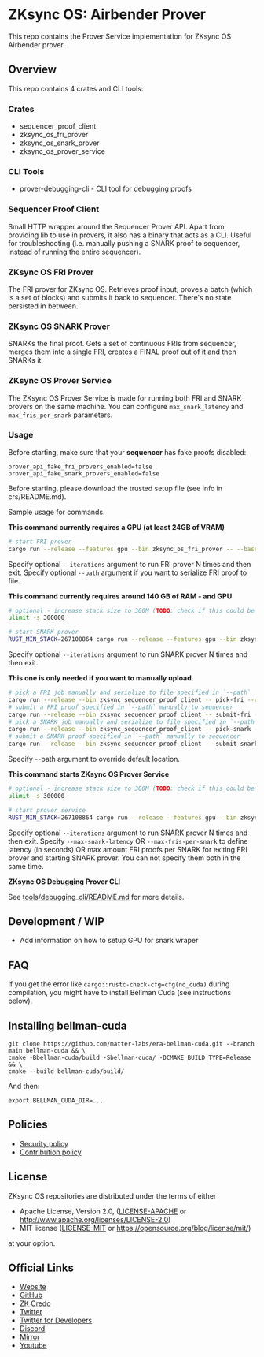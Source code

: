 # ZKsync OS: Airbender Prover
This repo contains the Prover Service implementation for ZKsync OS Airbender prover.

## Overview

This repo contains 4 crates and CLI tools:

### Crates
- sequencer_proof_client
- zksync_os_fri_prover
- zksync_os_snark_prover
- zksync_os_prover_service

### CLI Tools
- prover-debugging-cli - CLI tool for debugging proofs

### Sequencer Proof Client

Small HTTP wrapper around the Sequencer Prover API. 
Apart from providing lib to use in provers, it also has a binary that acts as a CLI.
Useful for troubleshooting (i.e. manually pushing a SNARK proof to sequencer, instead of running the entire sequencer).

### ZKsync OS FRI Prover

The FRI prover for ZKsync OS. Retrieves proof input, proves a batch (which is a set of blocks) and submits it back to sequencer.
There's no state persisted in between.

### ZKsync OS SNARK Prover

SNARKs the final proof. Gets a set of continuous FRIs from sequencer, merges them into a single FRI, creates a FINAL proof out of it and then SNARKs it.

### ZKsync OS Prover Service

The ZKsync OS Prover Service is made for running both FRI and SNARK provers on the same machine. You can configure `max_snark_latency` and `max_fris_per_snark` parameters.

### Usage


Before starting, make sure that your **sequencer** has fake proofs disabled:

```
prover_api_fake_fri_provers_enabled=false prover_api_fake_snark_provers_enabled=false
```

Before starting, please download the trusted setup file (see info in crs/README.md).



Sample usage for commands.

**This command currently requires a GPU (at least 24GB of VRAM)**

```bash
# start FRI prover
cargo run --release --features gpu --bin zksync_os_fri_prover -- --base-url http://localhost:3124 --app-bin-path ./multiblock_batch.bin --path ./output/fri_proof.json
```
Specify optional `--iterations` argument to run FRI prover N times and then exit.
Specify optional `--path` argument if you want to serialize FRI proof to file.

**This command currently requires around 140 GB of RAM - and GPU**

```bash
# optional - increase stack size to 300M (TODO: check if this could be lower)
ulimit -s 300000

# start SNARK prover
RUST_MIN_STACK=267108864 cargo run --release --features gpu --bin zksync_os_snark_prover -- run-prover --sequencer-url http://localhost:3124 --binary-path ./multiblock_batch.bin --trusted-setup-file crs/setup_compact.key --output-dir ./outputs
```
Specify optional `--iterations` argument to run SNARK prover N times and then exit.

**This one is only needed if you want to manually upload.**

```bash
# pick a FRI job manually and serialize to file specified in `--path`
cargo run --release --bin zksync_sequencer_proof_client -- pick-fri --url http://localhost:3124 --path "./fri_job.json"
# submit a FRI proof specified in `--path` manually to sequencer
cargo run --release --bin zksync_sequencer_proof_client -- submit-fri --block-number 1 --url http://localhost:3124 --path "./fri_proof.json"
# pick a SNARK job manually and serialize to file specified in `--path`
cargo run --release --bin zksync_sequencer_proof_client -- pick-snark --url http://localhost:3124 --path "./snark_job.json"
# submit a SNARK proof specified in `--path` manually to sequencer
cargo run --release --bin zksync_sequencer_proof_client -- submit-snark --from-block-number 1 --to-block-number 2 --url http://localhost:3124 --path "./snark_proof.json"
```
Specify --path argument to override default location.

**This command starts ZKsync OS Prover Service**

```bash
# optional - increase stack size to 300M (TODO: check if this could be lower)
ulimit -s 300000

# start prover service
RUST_MIN_STACK=267108864 cargo run --release --features gpu --bin zksync_os_prover_service -- --base-url http://localhost:3124 --app-bin-path ./multiblock_batch.bin --trusted-setup-file crs/setup_compact.key --output-dir ./outputs --max-snark-latency 3600
```
Specify optional `--iterations` argument to run SNARK prover N times and then exit.
Specify `--max-snark-latency` OR `--max-fris-per-snark` to define latency (in seconds) OR max amount FRI proofs per SNARK for exiting FRI prover and starting SNARK prover. You can not specify them both in the same time.

**ZKsync OS Debugging Prover CLI**

See [tools/debugging_cli/README.md](tools/debugging_cli/README.md) for more details.

## Development / WIP

* Add information on how to setup GPU for snark wraper


## FAQ

If you get the error like `cargo::rustc-check-cfg=cfg(no_cuda)` during compilation, you might have to install
Bellman Cuda (see instructions below).


## Installing bellman-cuda


```shell
git clone https://github.com/matter-labs/era-bellman-cuda.git --branch main bellman-cuda && \
cmake -Bbellman-cuda/build -Sbellman-cuda/ -DCMAKE_BUILD_TYPE=Release && \
cmake --build bellman-cuda/build/
```

And then:

```shell
export BELLMAN_CUDA_DIR=...
```



## Policies

- [Security policy](SECURITY.md)
- [Contribution policy](CONTRIBUTING.md)

## License

ZKsync OS repositories are distributed under the terms of either

- Apache License, Version 2.0, ([LICENSE-APACHE](LICENSE-APACHE) or <http://www.apache.org/licenses/LICENSE-2.0>)
- MIT license ([LICENSE-MIT](LICENSE-MIT) or <https://opensource.org/blog/license/mit/>)

at your option.

## Official Links

- [Website](https://zksync.io/)
- [GitHub](https://github.com/matter-labs)
- [ZK Credo](https://github.com/zksync/credo)
- [Twitter](https://twitter.com/zksync)
- [Twitter for Developers](https://twitter.com/zkSyncDevs)
- [Discord](https://join.zksync.dev/)
- [Mirror](https://zksync.mirror.xyz/)
- [Youtube](https://www.youtube.com/@zkSync-era)
